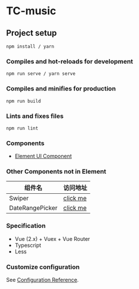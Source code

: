# TC-music

## Project setup
```
npm install / yarn
```

### Compiles and hot-reloads for development
```
npm run serve / yarn serve
```

### Compiles and minifies for production
```
npm run build
```

### Lints and fixes files
```
npm run lint
```
### Components

- [Element UI Component](https://element.eleme.io/#/zh-CN)

### Other Components not in Element

| 组件名 | 访问地址 |
| ------ | ------- |
| Swiper | [click me](https://www.swiper.com.cn/)|
| DateRangePicker |[click me](https://www.daterangepicker.com/)|

### Specification

- Vue (2.x) + Vuex + Vue Router
- Typescript
- Less

### Customize configuration
See [Configuration Reference](https://cli.vuejs.org/config/).
